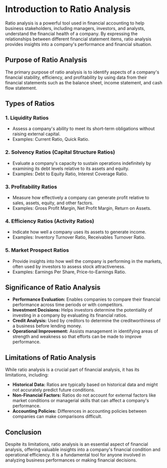 # Introduction to Ratio Analysis

Ratio analysis is a powerful tool used in financial accounting to help business stakeholders, including managers, investors, and analysts, understand the financial health of a company. By expressing the relationships between different financial statement items, ratio analysis provides insights into a company's performance and financial situation.

## Purpose of Ratio Analysis

The primary purpose of ratio analysis is to identify aspects of a company's financial stability, efficiency, and profitability by using data from their financial statements such as the balance sheet, income statement, and cash flow statement.

## Types of Ratios

### 1. **Liquidity Ratios**
   - Assess a company's ability to meet its short-term obligations without raising external capital.
   - Examples: Current Ratio, Quick Ratio.

### 2. **Solvency Ratios (Capital Structure Ratios)**
   - Evaluate a company's capacity to sustain operations indefinitely by examining its debt levels relative to its assets and equity.
   - Examples: Debt to Equity Ratio, Interest Coverage Ratio.

### 3. **Profitability Ratios**
   - Measure how effectively a company can generate profit relative to sales, assets, equity, and other factors.
   - Examples: Gross Profit Margin, Net Profit Margin, Return on Assets.

### 4. **Efficiency Ratios (Activity Ratios)**
   - Indicate how well a company uses its assets to generate income.
   - Examples: Inventory Turnover Ratio, Receivables Turnover Ratio.

### 5. **Market Prospect Ratios**
   - Provide insights into how well the company is performing in the markets, often used by investors to assess stock attractiveness.
   - Examples: Earnings Per Share, Price-to-Earnings Ratio.

## Significance of Ratio Analysis

- **Performance Evaluation:** Enables companies to compare their financial performance across time periods or with competitors.
- **Investment Decisions:** Helps investors determine the potentiality of investing in a company by evaluating its financial ratios.
- **Credit Analysis:** Used by creditors to determine the creditworthiness of a business before lending money.
- **Operational Improvement:** Assists management in identifying areas of strength and weakness so that efforts can be made to improve performance.

## Limitations of Ratio Analysis

While ratio analysis is a crucial part of financial analysis, it has its limitations, including:
- **Historical Data:** Ratios are typically based on historical data and might not accurately predict future conditions.
- **Non-Financial Factors:** Ratios do not account for external factors like market conditions or managerial skills that can affect a company's performance.
- **Accounting Policies:** Differences in accounting policies between companies can make comparisons difficult.

## Conclusion

Despite its limitations, ratio analysis is an essential aspect of financial analysis, offering valuable insights into a company's financial condition and operational efficiency. It is a fundamental tool for anyone involved in analyzing business performances or making financial decisions.

